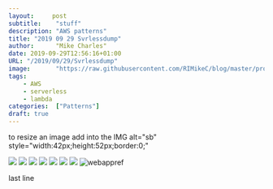 ```yaml
---
layout:		post
subtitle:    "stuff"
description: "AWS patterns"
title: "2019 09 29 Svrlessdump"
author:      "Mike Charles"
date: 2019-09-29T12:56:16+01:00
URL: "/2019/09/29/Svrlessdump"
image:       "https://raw.githubusercontent.com/RIMikeC/blog/master/prod/images/rockies.jpg"
tags:
    - AWS
    - serverless
    - lambda
categories:  ["Patterns"]
draft: true
---
```


to resize an image add into the IMG alt="sb" style="width:42px;height:52px;border:0;"

<img src="/../images/Serverless Application Architecture.png">
<img src="/../images/backbone_ref_logical.png">
<img src="/../images/Pass Message.png">
<img src="/../images/Fan Out.png">
<img src="/../images/CID.png">
<img src="/../images/Web App (L).png">
<img src="/../images/Web App (S).png">
<img src="/../images/Web App Reference Architecture.png" alt="webappref">

last line
